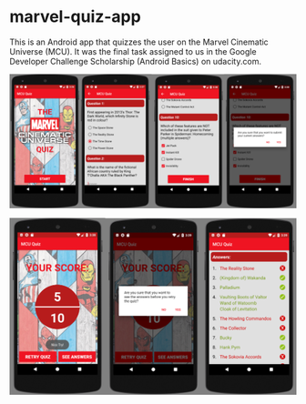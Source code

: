 # marvel-quiz-app
This is an Android app that quizzes the user on the Marvel Cinematic Universe (MCU).
It was the final task assigned to us in the Google Developer Challenge Scholarship (Android Basics) on udacity.com.

![Alt text](https://github.com/ben-smith14/marvel-quiz-app/blob/master/marvel-quiz-img1.png?raw=true "Some screenshots of the initial app running")

![Alt text](https://github.com/ben-smith14/marvel-quiz-app/blob/master/marvel-quiz-img2.png?raw=true "Some screenshots of the initial app running")
